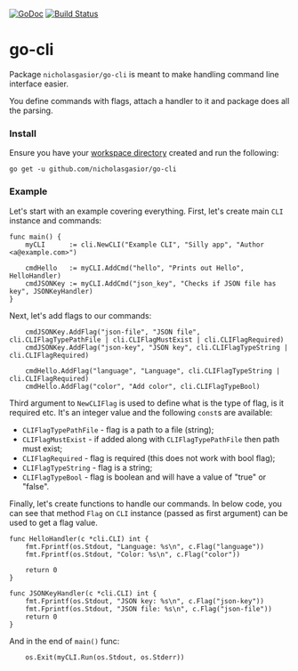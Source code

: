 [![GoDoc](https://godoc.org/github.com/nicholasgasior/go-cli?status.svg)](https://godoc.org/github.com/nicholasgasior/go-cli)
[![Build Status](https://travis-ci.org/nicholasgasior/go-cli.svg?branch=master)](https://travis-ci.org/nicholasgasior/go-cli)

# go-cli

Package `nicholasgasior/go-cli` is meant to make handling command line interface easier. 

You define commands with flags, attach a handler to it and package does all
the parsing.

### Install

Ensure you have your 
[workspace directory](https://golang.org/doc/code.html#Workspaces) created and
run the following:

```
go get -u github.com/nicholasgasior/go-cli
```

### Example

Let's start with an example covering everything. First, let's create main
`CLI` instance and commands:

```
func main() {
    myCLI      := cli.NewCLI("Example CLI", "Silly app", "Author <a@example.com>")

    cmdHello   := myCLI.AddCmd("hello", "Prints out Hello", HelloHandler)
    cmdJSONKey := myCLI.AddCmd("json_key", "Checks if JSON file has key", JSONKeyHandler)
}
```

Next, let's add flags to our commands:

```
    cmdJSONKey.AddFlag("json-file", "JSON file", cli.CLIFlagTypePathFile | cli.CLIFlagMustExist | cli.CLIFlagRequired)
    cmdJSONKey.AddFlag("json-key", "JSON key", cli.CLIFlagTypeString | cli.CLIFlagRequired)

    cmdHello.AddFlag("language", "Language", cli.CLIFlagTypeString | cli.CLIFlagRequired)
    cmdHello.AddFlag("color", "Add color", cli.CLIFlagTypeBool)
```

Third argument to `NewCLIFlag` is used to define what is the type of flag, is
it required etc. It's an integer value and the following `const`s are
available:

* `CLIFlagTypePathFile` - flag is a path to a file (string);
* `CLIFlagMustExist` - if added along with `CLIFlagTypePathFile` then path must exist;
* `CLIFlagRequired` - flag is required (this does not work with bool flag);
* `CLIFlagTypeString` - flag is a string;
* `CLIFlagTypeBool` - flag is boolean and will have a value of "true" or "false".

Finally, let's create functions to handle our commands. In below code, you can
see that method `Flag` on `CLI` instance (passed as first argument) can be
used to get a flag value.

```
func HelloHandler(c *cli.CLI) int {
    fmt.Fprintf(os.Stdout, "Language: %s\n", c.Flag("language"))
    fmt.Fprintf(os.Stdout, "Color: %s\n", c.Flag("color"))

    return 0
}

func JSONKeyHandler(c *cli.CLI) int {
    fmt.Fprintf(os.Stdout, "JSON key: %s\n", c.Flag("json-key"))
    fmt.Fprintf(os.Stdout, "JSON file: %s\n", c.Flag("json-file"))
    return 0
}
```

And in the end of `main()` func:

```
    os.Exit(myCLI.Run(os.Stdout, os.Stderr))
```

